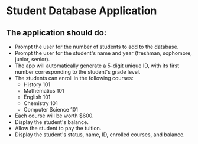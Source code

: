# Student Database Application
## The application should do:
- Prompt the user for the number of students to add to the database.
- Prompt the user for the student's name and year (freshman, sophomore, junior, senior).
- The app will automatically generate a 5-digit unique ID, with its first number corresponding to the student's grade level.
- The students can enroll in the following courses:
  - History 101
  - Mathematics 101
  - English 101
  - Chemistry 101
  - Computer Science 101
- Each course will be worth $600.
- Display the student's balance.
- Allow the student to pay the tuition.
- Display the student's status, name, ID, enrolled courses, and balance.
